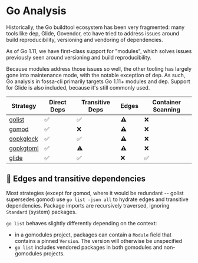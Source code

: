 # Go Analysis

Historically, the Go buildtool ecosystem has been very fragmented: many
tools like dep, Glide, Govendor, etc have tried to address issues around build
reproducibility, versioning and vendoring of dependencies.

As of Go 1.11, we have first-class support for "modules", which solves
issues previously seen around versioning and build reproducibility.

Because modules address those issues so well, the other tooling has largely gone
into maintenance mode, with the notable exception of dep. As such, Go
analysis in fossa-cli primarily targets Go 1.11+ modules and dep. Support
for Glide is also included, because it's still commonly used.

| Strategy               | Direct Deps        | Transitive Deps    | Edges     | Container Scanning |
| ---------------------- | ------------------ | ------------------ | --------- | ------------------ |
| [golist](gomodules.md) | :white_check_mark: | :white_check_mark: | :warning: | :x:                |
| [gomod](gomodules.md)  | :white_check_mark: | :x:                | :warning: | :x:                |
| [gopkglock](godep.md)  | :white_check_mark: | :white_check_mark: | :warning: | :x:                |
| [gopkgtoml](godep.md)  | :white_check_mark: | :warning:          | :warning: | :x:                |
| [glide](glide.md)      | :white_check_mark: | :white_check_mark: | :x:       | :white_check_mark: |

## 🔶 Edges and transitive dependencies

Most strategies (except for gomod, where it would be redundant -- golist
supersedes gomod) use `go list -json all` to hydrate edges and transitive
dependencies. Package imports are recursively traversed, ignoring `Standard`
(system) packages.

`go list` behaves slightly differently depending on the context:

- in a gomodules project, packages can contain a `Module` field that contains a
pinned `Version`. The version will otherwise be unspecified
- `go list` includes vendored packages in both gomodules and non-gomodules projects.
